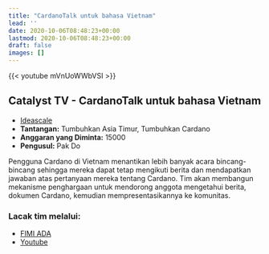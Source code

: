 ```yaml
---
title: "CardanoTalk untuk bahasa Vietnam"
lead: ''
date: 2020-10-06T08:48:23+00:00
lastmod: 2020-10-06T08:48:23+00:00
draft: false
images: []
---
```


{{<  youtube mVnUoWWbVSI >}}

## Catalyst TV - CardanoTalk untuk bahasa Vietnam

- [Ideascale](https://cardano.ideascale.com/c/idea/414099)
- **Tantangan:** Tumbuhkan Asia Timur, Tumbuhkan Cardano
- **Anggaran yang Diminta:** 15000
- **Pengusul:** Pak Do

Pengguna Cardano di Vietnam menantikan lebih banyak acara bincang-bincang sehingga mereka dapat tetap mengikuti berita dan mendapatkan jawaban atas pertanyaan mereka tentang Cardano. Tim akan membangun mekanisme penghargaan untuk mendorong anggota mengetahui berita, dokumen Cardano, kemudian mempresentasikannya ke komunitas.

### Lacak tim melalui:

- [FIMI ADA](https://fimi.vn/ada)
- [Youtube](https://youtu.be/cpQFxhdZ-mc)
